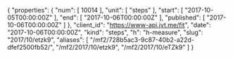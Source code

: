 {
  "properties": {
    "num": [
      10014
    ],
    "unit": [
      "steps"
    ],
    "start": [
      "2017-10-05T00:00:00Z"
    ],
    "end": [
      "2017-10-06T00:00:00Z"
    ],
    "published": [
      "2017-10-06T00:00:00Z"
    ]
  },
  "client_id": "https://www-api.jvt.me/fit",
  "date": "2017-10-06T00:00:00Z",
  "kind": "steps",
  "h": "h-measure",
  "slug": "2017/10/etzk9",
  "aliases": [
    "/mf2/728b5ac3-9c87-40b2-a22d-dfef2500fb52/",
    "/mf2/2017/10/etzk9",
    "/mf2/2017/10/eTZk9"
  ]
}
